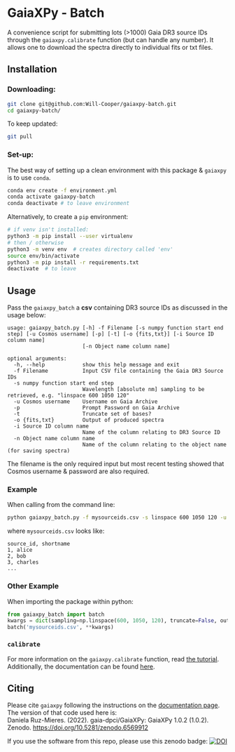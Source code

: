 # GaiaXPy - Batch
A convenience script for submitting lots (>1000) Gaia DR3
source IDs through the `gaiaxpy.calibrate` function
(but can handle any number).
It allows one to download the spectra directly to 
individual fits or txt files.

## Installation
### Downloading:
```bash
git clone git@github.com:Will-Cooper/gaiaxpy-batch.git
cd gaiaxpy-batch/
```
To keep updated:
```bash
git pull
```
### Set-up:
The best way of setting up a clean environment with this
package & `gaiaxpy` is to use `conda`.
```bash
conda env create -f environment.yml
conda activate gaiaxpy-batch
conda deactivate # to leave environment
```
Alternatively, to create a `pip` environment:
```bash
# if venv isn't installed:
python3 -m pip install --user virtualenv
# then / otherwise
python3 -m venv env  # creates directory called 'env'
source env/bin/activate
python3 -m pip install -r requirements.txt
deactivate  # to leave
```
## Usage
Pass the `gaiaxpy_batch` a **csv** containing DR3
source IDs as discussed in the usage below:
```
usage: gaiaxpy_batch.py [-h] -f Filename [-s numpy function start end step] [-u Cosmos username] [-p] [-t] [-o {fits,txt}] [-i Source ID column name]
                        [-n Object name column name]

optional arguments:
  -h, --help            show this help message and exit
  -f Filename           Input CSV file containing the Gaia DR3 Source IDs
  -s numpy function start end step
                        Wavelength [absolute nm] sampling to be retrieved, e.g. "linspace 600 1050 120"
  -u Cosmos username    Username on Gaia Archive
  -p                    Prompt Password on Gaia Archive
  -t                    Truncate set of bases?
  -o {fits,txt}         Output of produced spectra
  -i Source ID column name
                        Name of the column relating to DR3 Source ID
  -n Object name column name
                        Name of the column relating to the object name (for saving spectra)

```
The filename is the only required input but most recent
testing showed that Cosmos username & password are also
required.

### Example
When calling from the command line:
```bash
python gaiaxpy_batch.py -f mysourceids.csv -s linspace 600 1050 120 -u wcooper -p -t -o fits -i source_id -n shortname
```
where `mysourceids.csv` looks like:
```csv
source_id, shortname
1, alice
2, bob
3, charles
...
```
### Other Example
When importing the package within python:
```python
from gaiaxpy_batch import batch
kwargs = dict(sampling=np.linspace(600, 1050, 120), truncate=False, outputstyle=None)
batch('mysourceids.csv', **kwargs)
```

### `calibrate`
For more information on the `gaiaxpy.calibrate` function,
read [the tutorial](https://gaia-dpci.github.io/GaiaXPy-website/tutorials/Calibrator%20tutorial.html).
Additionally, the documentation can be found
[here](https://gaiaxpy.readthedocs.io/en/latest/gaiaxpy.calibrator.html#gaiaxpy.calibrator.calibrator.calibrate).

## Citing
Please cite `gaiaxpy` following the instructions on
the [documentation page](https://gaiaxpy.readthedocs.io/en/latest/cite.html). The version of that code used here
is:  
Daniela Ruz-Mieres. (2022). gaia-dpci/GaiaXPy: GaiaXPy 1.0.2 (1.0.2). Zenodo. https://doi.org/10.5281/zenodo.6569912  

If you use the software from this repo, please use this zenodo badge:  [![DOI](https://zenodo.org/badge/501233453.svg)](https://zenodo.org/badge/latestdoi/501233453)
